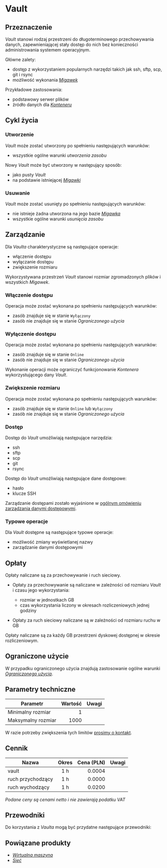 # Vault

## Przeznaczenie

*Vault* stanowi rodzaj przestrzeni do długoterminowego przechowywania danych, zapewnieniającej stały dostęp do nich bez konieczności administrowania systemem operacyjnym. 

Główne zalety:

 * dostęp z wykorzystaniem popularnych narzędzi takich jak ssh, sftp, scp, git i rsync
 * możliwość wykonania *[Migawek](/resource/storage/snapshot.md)*

Przykładowe zastosowania:

 * podstawowy serwer plików
 * źródło danych dla *[Konteneru](/resource/compute/container.md)*

## Cykl życia

### Utworzenie

*Vault* może zostać utworzony po spełnieniu następujących warunków:

 * wszystkie ogólne warunki *utworzenia zasobu*

Nowy *Vault* może być utworzony w następujący sposób:

 * jako pusty *Vault*
 * na podstawie istniejącej *[Migawki](/resource/storage/snapshot.md)*

### Usuwanie

*Vault* może zostać usunięty po spełnieniu następujących warunków:

 * nie istnieje żadna utworzona na jego bazie *[Migawka](/resource/storage/snapshot.md)*
 * wszystkie ogólne warunki *usunięcia zasobu*

## Zarządzanie

Dla *Vaulta* charakterystyczne są następujące operacje:

 * włączenie dostępu
 * wyłączanie dostępu
 * zwiększenie rozmiaru

Wykorzystywana przestrzeń *Vault* stanowi rozmiar zgromadzonych plików i wszystkich *Migawek*.

### Włączenie dostępu

Operacja może zostać wykonana po spełnieniu następujących warunków:

 * zasób znajduje się w stanie ```Wyłączony```
 * zasób nie znajduje się w stanie *Ograniczonego użycia*

### Wyłączenie dostępu

Operacja może zostać wykonana po spełnieniu następujących warunków:

 * zasób znajduje się w stanie ```Online```
 * zasób nie znajduje się w stanie *Ograniczonego użycia*

Wykonanie operacji może ograniczyć funkcjonowanie *Kontenera* wykorzystującego dany *Vault*.

### Zwiększenie rozmiaru

Operacja może zostać wykonana po spełnieniu następujących warunków:

 * zasób znajduje się w stanie ```Online``` lub ```Wyłączony```
 * zasób nie znajduje się w stanie *Ograniczonego użycia*

### Dostęp

Dostęp do *Vault* umożliwiają następujące narzędzia:

 * ssh
 * sftp
 * scp
 * git
 * rsync

Dostęp do *Vault* umożliwiają następujące dane dostępowe:

 * hasło
 * klucze SSH

Zarządzanie dostępami zostało wyjaśnione w [ogólnym omówieniu zarządzania danymi dostępowymi](/platform/resource.html#dane-dostepowe).

### Typowe operacje

Dla *Vault* dostępne są następujące typowe operacje:

 * możliwość zmiany wyświetlanej nazwy
 * zarządzanie danymi dostępowymi

## Opłaty

Opłaty naliczane są za przechowywanie i ruch sieciowy.

 * Opłaty za przechowywanie są naliczane w zależności od rozmiaru *Vault* i czasu jego wykorzystania:

    * rozmiar w jednostkach GB
    * czas wykorzystania liczony w okresach rozliczeniowych jednej godziny

 * Opłaty za ruch sieciowy naliczane są w zależności od rozmiaru ruchu w GB

Opłaty naliczane są za każdy GB przestrzeni dyskowej dostępnej w okresie rozliczeniowym.

## Ograniczone użycie

W przypadku ograniczonego użycia znajdują zastosowanie ogólne warunki *[Ograniczonego użycia](/platform/resource.md#ograniczone-uzycie)*.

<!-- partial-regions.md -->

## Parametry techniczne

Parametr              | Wartość | Uwagi
--------------------- | ------: | ---
Minimalny rozmiar     | 1       |
Maksymalny rozmiar    | 1000    |

W razie potrzeby zwiększenia tych limitów [prosimy o kontakt](/about-us/contact.md).

## Cennik

Nazwa              | Okres  | Cena (PLN) | Uwagi
------------------ | :----: | ---------: | :----:
vault              |  1 h   |     0.0004 | 
ruch przychodzący  |  1 h   |     0.0000 | 
ruch wychodzący    |  1 h   |     0.0200 |

<!-- //TODO: Add service for traffic -->
*Podane ceny są cenami netto i nie zawierają podatku VAT*

<!-- 
Transfer is not availabe due following reason:
- we don't have information where the vault is attached eg. container
- vault is composite of multiple resources eg. snapshots
-->

## Przewodniki

Do korzystania z *Vaulta* mogą być przydatne następujące przewodniki:

<PageList path_re="guide/storage/vault/"/>

## Powiązane produkty

 * *[Wirtualna maszyna](/resource/compute/virtual-machine.md)*
 * *[Sieć](/resource/networking/network.md)*
